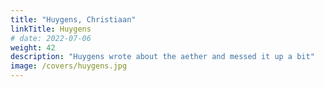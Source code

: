 ```yaml
---
title: "Huygens, Christiaan"
linkTitle: Huygens
# date: 2022-07-06
weight: 42
description: "Huygens wrote about the aether and messed it up a bit"
image: /covers/huygens.jpg
---
```

